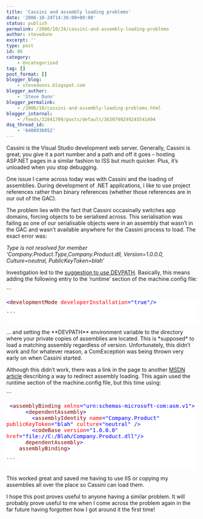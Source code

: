 ```yaml
---
title: 'Cassini and assembly loading problems'
date: '2006-10-24T14:36:00+00:00'
status: publish
permalink: /2006/10/24/cassini-and-assembly-loading-problems
author: stevedunn
excerpt: ''
type: post
id: 86
category:
    - Uncategorised
tag: []
post_format: []
blogger_blog:
    - stevedunns.blogspot.com
blogger_author:
    - 'Steve Dunn'
blogger_permalink:
    - /2006/10/cassini-and-assembly-loading-problems.html
blogger_internal:
    - /feeds/32841709/posts/default/3630799249245541494
dsq_thread_id:
    - '6408936052'
---
```

Cassini is the Visual Studio development web server. Generally, Cassini is great; you give it a port number and a path and off it goes – hosting ASP.NET pages in a similar fashion to ISS but much quicker. Plus, it’s unloaded when you stop debugging.

One issue I came across today was with Cassini and the loading of assemblies. During development of .NET applications, I like to use project references rather than binary references (whether those references are in our out of the GAC).

The problem lies with the fact that Cassini occasinally switches app domains, forcing objects to be serialised across. This serialisation was failing as one of our serialisable objects were in an assembly that wasn’t in the GAC and wasn’t available anywhere for the Cassini process to load. The exact error was:

*Type is not resolved for member ‘Company.Product.Type,Company.Product.dll, Version=1.0.0.0, Culture=neutral, PublicKeyToken=blah’*

Investigation led to the [suggestion to use DEVPATH](http://blogs.msdn.com/junfeng/archive/2005/12/13/503059.aspx). Basically, this means adding the following entry to the ‘runtime’ section of the machine.config file:

<div contenteditable="false" style="padding-right: 0px; display: inline; padding-left: 0px; float: none; padding-bottom: 0px; margin: 0px; width: 282px; padding-top: 0px">```
<pre style="background-color:White;"><div><span style="color: #0000FF; "><</span><span style="color: #800000; ">developmentMode </span><span style="color: #FF0000; ">developerInstallation</span><span style="color: #0000FF; ">="true"</span><span style="color: #0000FF; ">/></span></div>
```

</div>… and setting the **DEVPATH** environment variable to the directory where your private copies of assemblies are located. This is *supposed* to load a matching assembly regardless of version. Unfortunately, this didn’t work and for whatever reason, a ComException was being thrown very early on when Cassini started.

Although this didn’t work, there was a link in the page to another [MSDN article](http://msdn2.microsoft.com/en-US/library/efs781xb.aspx) describing a way to redirect assembly loading. This again used the runtime section of the machine.config file, but this time using:

<div contenteditable="false" style="padding-right: 0px; display: inline; padding-left: 0px; float: none; padding-bottom: 0px; margin: 0px; padding-top: 0px">```
<pre style="background-color:White;white-space:-moz-pre-wrap; white-space: -pre-wrap; white-space: -o-pre-wrap; white-space: pre-wrap; word-wrap: break-word;"><div><span style="color: #000000; "> </span><span style="color: #0000FF; "><</span><span style="color: #800000; ">assemblyBinding </span><span style="color: #FF0000; ">xmlns</span><span style="color: #0000FF; ">="urn:schemas-microsoft-com:asm.v1"</span><span style="color: #0000FF; ">></span><span style="color: #000000; ">
      </span><span style="color: #0000FF; "><</span><span style="color: #800000; ">dependentAssembly</span><span style="color: #0000FF; ">></span><span style="color: #000000; ">
        </span><span style="color: #0000FF; "><</span><span style="color: #800000; ">assemblyIdentity </span><span style="color: #FF0000; ">name</span><span style="color: #0000FF; ">="Company.Product"</span><span style="color: #FF0000; "> publicKeyToken</span><span style="color: #0000FF; ">="blah"</span><span style="color: #FF0000; "> culture</span><span style="color: #0000FF; ">="neutral"</span><span style="color: #FF0000; "> </span><span style="color: #0000FF; ">/></span><span style="color: #000000; ">
        </span><span style="color: #0000FF; "><</span><span style="color: #800000; ">codeBase </span><span style="color: #FF0000; ">version</span><span style="color: #0000FF; ">="1.0.0.0"</span><span style="color: #FF0000; "> href</span><span style="color: #0000FF; ">="file://C:/Blah/Company.Product.dll"</span><span style="color: #0000FF; ">/></span><span style="color: #000000; ">
      </span><span style="color: #0000FF; "></</span><span style="color: #800000; ">dependentAssembly</span><span style="color: #0000FF; ">></span><span style="color: #000000; ">
    </span><span style="color: #0000FF; "></</span><span style="color: #800000; ">assemblyBinding</span><span style="color: #0000FF; ">></span></div>
```

</div>This worked great and saved me having to use IIS or copying my assemblies all over the place so Cassini can load them.

I hope this post proves useful to anyone having a similar problem. It will probably prove useful to me when I come across the problem again in the far future having forgotten how I got around it the first time!